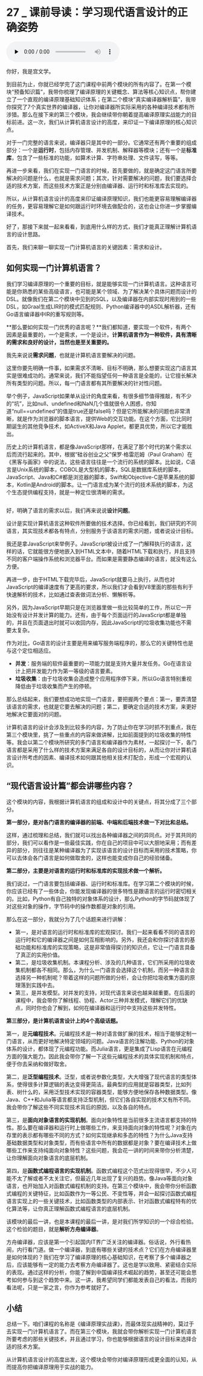 # 27 _ 课前导读：学习现代语言设计的正确姿势

<audio id="audio" title="27 | 课前导读：学习现代语言设计的正确姿势" controls="" preload="none"><source id="mp3" src="https://static001.geekbang.org/resource/audio/b6/b8/b68c22c06137ee17a4ac4017a9cd8db8.mp3"></audio>

你好，我是宫文学。

到目前为止，你就已经学完了这门课程中前两个模块的所有内容了。在第一个模块“预备知识篇”，我带你梳理了编译原理的关键概念、算法等核心知识点，帮你建立了一个直观的编译原理基础知识体系；在第二个模块“真实编译器解析篇”，我带你探究了7个真实世界的编译器，让你对编译器所实际采用的各种编译技术都有所涉猎。那么在接下来的第三个模块，我会继续带你朝着提高编译原理实战能力的目标前进。这一次，我们从计算机语言设计的高度，来印证一下编译原理的核心知识点。

对于一门完整的语言来说，编译器只是其中的一部分。它通常还有两个重要的组成部分：一个是**运行时**，包括内存管理、并发机制、解释器等模块；还有一个是**标准库**，包含了一些标准的功能，如算术计算、字符串处理、文件读写，等等。

再进一步来看，我们在实现一门语言的时候，首先要做的，就是确定这门语言所要解决的问题是什么，也就是需求问题；其次，针对需要解决的问题，我们要选择合适的技术方案，而这些技术方案正是分别由编译器、运行时和标准库去实现的。

所以，从计算机语言设计的高度来印证编译原理知识，我们也能更容易理解编译器的任务，更容易理解它是如何跟运行时环境去做配合的，这也会让你进一步掌握编译技术。

好了，那接下来就一起来看看，到底用什么样的方式，我们才能真正理解计算机语言的设计思路。

首先，我们来聊一聊实现一门计算机语言的关键因素：需求和设计。

## 如何实现一门计算机语言？

我们学习编译原理的一个重要的目标，就是能够实现一门计算机语言。这种语言可能是你熟悉的某些高级语言，也可能是某个领域、为了解决某个具体问题而设计的DSL。就像我们在第二个模块中见到的SQL，以及编译器在内部实现时用到的一些DSL，如Graal生成LIR时的模式匹配规则、Python编译器中的ASDL解析器，还有Go语言编译器中IR的重写规则等。

**那么要如何实现一门优秀的语言呢？**我们都知道，要实现一个软件，有两个因素是最重要的，一个是需求，一个是设计。**计算机语言作为一种软件，具有清晰的需求和良好的设计，当然也是至关重要的。**

我先来说说**需求问题**，也就是计算机语言要解决的问题。

这里你要先明确一件事，如果需求不清晰、目标不明确，那么想要实现这门语言其实是很难成功的。通常来说，我们不能指望任何一种语言是全能的，让它擅长解决所有类型的问题。所以，每一门语言都有其所要解决的针对性问题。

举个例子，JavaScript如果单从设计的角度来看，有很多细节值得推敲，有不少的“坑”，比如null、undefined和NaN几个值就很令人困惑，你知道“null==undefined”的值是true还是false吗？但是它所能解决的问题也非常清晰，就是作为浏览器的脚本语言，提供Web的交互功能。在这个方面，它比同时期诞生的其他竞争技术，如ActiveX和Java Applet，都更具优势，所以它才能胜出。

历史上的计算机语言，都是像JavaScript那样，在满足了那个时代的某个需求以后而流行起来的。其中，根据“硅谷创业之父”保罗·格雷厄姆（Paul Graham）在《黑客与画家》中的说法，这些语言往往是一个流行的系统的脚本。比如说，C语言是Unix系统的脚本，COBOL是大型机的脚本，SQL是数据库系统的脚本，JavaScript、Java和C#都是浏览器的脚本，Swift和Objective-C是苹果系统的脚本，Kotlin是Android的脚本。让一门语言成为某个流行的技术系统的脚本，为这个生态提供编程支持，就是一种定位很清晰的需求。

<img src="https://static001.geekbang.org/resource/image/f9/f7/f9034be8cf1e452808154bb16b3c7df7.jpg" alt="" title="各种编程语言的产生，以及与技术生态的关联">

好，明确了语言的需求以后，我们再来说说**设计问题**。

设计是实现计算机语言这种软件所要做的技术选择。你已经看到，我们研究的不同语言，其实现技术都各有特点，分别服务于该语言的需求问题，或者说设计目标。

我还是拿JavaScript来举例子。JavaScript被设计成了一门解释执行的语言，这样的话，它就能很方便地嵌入到HTML文本中，随着HTML下载和执行，并且支持不同的客户端操作系统和浏览器平台。而如果是需要静态编译的语言，就没有这么方便。

再进一步，由于HTML下载完毕后，JavaScript就要马上执行，从而也对JavaScript的编译速度有了更高的要求，所以我们才会看到V8里面的那些有利于快速解析的技术，比如通过查表做词法分析、懒解析等。

另外，因为JavaScript早期只是在浏览器里做一些比较简单的工作，所以它一开始没有设计并发计算的能力。还有，由于每个页面运行的JavaScript都是单独的，并且在页面退出时就可以收回内存，因此JavaScript的垃圾收集功能也不需要太复杂。

作为对比，Go语言的设计主要是用来编写服务端程序的，那么它的关键特性也是与这个定位相适应。

- **并发**：服务端的软件最重要的一项能力就是支持大量并发任务。Go在语言设计上把并发能力作为第一等级的语言要素。
- **垃圾收集**：由于垃圾收集会造成整个应用程序停下来，所以Go语言特别重视降低由于垃圾收集而产生的停顿。

那么总结起来，我们要想成功地实现一门语言，要把握两个要点：第一，要弄清楚该语言的需求，也就是它要去解决的问题；第二，要确定合适的技术方案，来更好地解决它要面对的问题。

计算机语言的设计会涉及到比较多的内容，为了防止你在学习时抓不到重点，我在第三个模块里，挑了一些重点的内容来做讲解，比如前面提到的垃圾收集的特性等。我会以第二个模块所研究的多门语言和编译器作为素材，一起探讨一下，各门语言都是采用了什么样的技术方案来满足各自的设计目标的，从而让你对计算机语言设计所考虑的因素、编译技术如何跟其他相关技术打配合，形成一个宏观的认识。

## “现代语言设计篇”都会讲哪些内容？

这个模块的内容，我根据计算机语言的组成和设计中的关键点，将其分成了三个部分。

**第一部分，是对各门语言的编译器的前端、中端和后端技术做一下对比和总结。**

这样，通过梳理和总结，我们就可以找出各种编译器之间的异同点。对于其共同的部分，我们可以看作是一些最佳实践，你在自己的项目中可以大胆地采用；而有差异的部分，则往往是某种编译器为了实现该语言的设计目标而采用的技术策略，你可以去体会各门语言是如何做取舍的，这样也能变成你自己的经验储备。

**第二部分，主要是对语言的运行时和标准库的实现技术做一个解析。**

我们说过，一门语言要包括编译器、运行时和标准库。在学习第二个模块的时候，你应该已经有了一些体会，你能发现编译器的很多特性是跟语言的运行时密切相关的。比如，Python有自己独特的对象体系的设计，那么Python的字节码就体现了对这些对象的操作，字节码中的操作数都是对象的引用。

那么在这一部分，我就分为了几个话题来进行讲解：

- 第一，是对语言的运行时和标准库的宏观探讨。我们一起来看看不同的语言的运行时和它的编译器之间是如何互相影响的。另外，我还会和你探讨语言的基础功能和标准库的实现策略，这是非常值得探讨的知识点，它让一门语言具备了真正的实用价值。
- 第二，是垃圾收集机制。本课程分析、涉及的几种语言，它们所采用的垃圾收集机制都各不相同。那么，为什么一门语言会选择这个机制，而另一种语言会选择另一种机制呢？带着这样的问题所做的分析，会让你把垃圾收集方面的原理落到实践中去。
- 第三，是并发模型。对并发的支持，对现代语言来说也越来越重要。在后面的课程中，我会带你了解线程、协程、Actor三种并发模式，理解它们的优缺点，同时你也会了解到，如何在编译器和运行时中支持这些并发特性。

**第三部分，是计算机语言设计上的4个高级话题。**

第一，是**元编程技术**。元编程技术是一种对语言做扩展的技术，相当于能够定制一门语言，从而更好地解决特定领域的问题。Java语言的注解功能、Python的对象体系的设计，都体现了元编程功能。而Julia语言，更是集成了Lisp语言在元编程方面的强大能力。因此我会带你了解一下这些元编程技术的具体实现机制和特点，便于你去采纳和做好取舍。

第二，是**泛型编程技术**。泛型，或者说参数化类型，大大增强了现代语言的类型体系，使得很多计算逻辑的表达变得更简洁。最典型的应用就是容器类型，比如列表、树什么的，采用泛型技术实现的容器类型，能够方便地保存各种数据类型。像Java、C++和Julia等语言都支持泛型机制，但它们各自实现的技术又有所不同。我会带你了解这些不同实现技术背后的原因，以及各自的特点。

第三，是**面向对象语言的实现机制**。面向对象特性是当前很多主流语言都支持的特性。那么要在编译器和运行时上做哪些工作，来支持面向对象的特性呢？对象在内存里的表示都有哪些不同的方式？如何实现继承和多态的特性？为什么Java支持基础数据类型和对象类型，而有些语言中所有的数据都是对象？要在编译技术上做哪些工作来支持纯面向对象特性？这些问题，我会花一讲的时间来带你分析清楚，让你理解面向对象语言的底层机制。

第四，是**函数式编程语言的实现机制**。函数式编程这个范式出现得很早，不少人可能不太了解或者不太关注它，但最近几年出现了复兴的趋势。像Java等面向对象语言，也开始加入对函数式编程机制的支持。在第三个模块中，我会带你分析函数式编程的关键特征，比如函数作为一等公民、不变性等，并会一起探讨函数式编程语言实现上的一些关键技术，比如函数类型的内部表示、针对函数式编程特有的优化算法等，让你真正理解函数式编程语言的底层机制。

该模块的最后一讲，也是本课程的最后一讲，是对我们所学知识的一个综合检验。这个检验的题目，就是**解析方舟编译器**。

方舟编译器，应该是第一个引起国内IT界广泛关注的编译器。俗话说，外行看热闹，内行看门道。做一个编译器，到底有哪些关键的技术点？它们在方舟编译器里是如何体现的？我们在学习了编译原理的核心基础知识，在考察了多个编译器之后，应该能够有一定的能力去考察方舟编译器了。这也是学以致用、紧密结合实际的表现。通过这样的分析，你能了解到中国编译技术崛起的趋势，甚至还可能会思考如何参与到这个趋势中来。这一讲，我希望同学们都能发表自己的看法，而我的看法呢，只是一家之言，你作为参考就好了。

## 小结

总结一下。咱们课程的名称是《编译原理实战课》，而最体现实战精神的，莫过于去实现一门计算机语言了。而在第三个模块，我就会带你解析实现一门计算机语言所要考虑的那些关键技术，并且通过学习，你也能够根据语言的设计目标来选择合适的技术方案。

从计算机语言设计的高度出发，这个模块会带你对编译原理形成更全面的认知，从而提高你把编译原理用于实战的能力。
